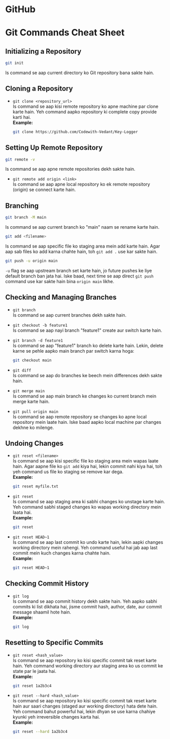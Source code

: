 

# GitHub

# Git Commands Cheat Sheet


## Initializing a Repository
```bash
git init
```  
Is command se aap current directory ko Git repository bana sakte hain.

## Cloning a Repository

- `git clone <repository_url>`  
  Is command se aap kisi remote repository ko apne machine par clone karte hain. Yeh command aapko repository ki complete copy provide karti hai.  
  **Example:**  
  ```bash
  git clone https://github.com/Codewith-Vedant/Key-Logger
  ```

## Setting Up Remote Repository
```bash
git remote -v
```  
Is command se aap apne remote repositories dekh sakte hain.

- `git remote add origin <link>`  
  Is command se aap apne local repository ko ek remote repository (origin) se connect karte hain.

## Branching

```bash
git branch -M main
```  
Is command se aap current branch ko "main" naam se rename karte hain.

```bash
git add <filename>
```  
Is command se aap specific file ko staging area mein add karte hain. Agar aap sab files ko add karna chahte hain, toh `git add .` use kar sakte hain.

```bash
git push -u origin main
```  
`-u` flag se aap upstream branch set karte hain, jo future pushes ke liye default branch ban jata hai. Iske baad, next time se aap direct `git push` command use kar sakte hain bina `origin main` likhe.

## Checking and Managing Branches

- `git branch`  
  Is command se aap current branches dekh sakte hain.

- `git checkout -b feature1`  
  Is command se aap nayi branch "feature1" create aur switch karte hain.

- `git branch -d feature1`  
  Is command se aap "feature1" branch ko delete karte hain. Lekin, delete karne se pehle aapko main branch par switch karna hoga:  
  ```bash
  git checkout main
  ```

- `git diff`  
  Is command se aap do branches ke beech mein differences dekh sakte hain.

- `git merge main`  
  Is command se aap main branch ke changes ko current branch mein merge karte hain.

- `git pull origin main`  
  Is command se aap remote repository se changes ko apne local repository mein laate hain. Iske baad aapko local machine par changes dekhne ko milenge.

## Undoing Changes

- `git reset <filename>`  
  Is command se aap kisi specific file ko staging area mein wapas laate hain. Agar aapne file ko `git add` kiya hai, lekin commit nahi kiya hai, toh yeh command us file ko staging se remove kar dega.  
  **Example:**  
  ```bash
  git reset myfile.txt
  ```

- `git reset`  
  Is command se aap staging area ki sabhi changes ko unstage karte hain. Yeh command sabhi staged changes ko wapas working directory mein laata hai.  
  **Example:**  
  ```bash
  git reset
  ```

- `git reset HEAD~1`  
  Is command se aap last commit ko undo karte hain, lekin aapki changes working directory mein rahengi. Yeh command useful hai jab aap last commit mein kuch changes karna chahte hain.  
  **Example:**  
  ```bash
  git reset HEAD~1
  ```

## Checking Commit History

- `git log`  
  Is command se aap commit history dekh sakte hain. Yeh aapko sabhi commits ki list dikhata hai, jisme commit hash, author, date, aur commit message shaamil hote hain.  
  **Example:**  
  ```bash
  git log
  ```

## Resetting to Specific Commits

- `git reset <hash_value>`  
  Is command se aap repository ko kisi specific commit tak reset karte hain. Yeh command working directory aur staging area ko us commit ke state par le jaata hai.  
  **Example:**  
  ```bash
  git reset 1a2b3c4
  ```

- `git reset --hard <hash_value>`  
  Is command se aap repository ko kisi specific commit tak reset karte hain aur saari changes (staged aur working directory) hata dete hain. Yeh command bahut powerful hai, lekin dhyan se use karna chahiye kyunki yeh irreversible changes karta hai.  
  **Example:**  
  ```bash
  git reset --hard 1a2b3c4
  ```
